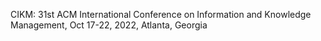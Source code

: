 CIKM: 31st ACM International Conference on Information and Knowledge Management,  Oct 17-22, 2022,  Atlanta, Georgia